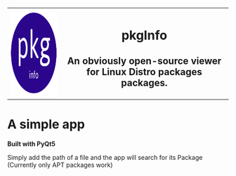 <table align='center', width='100%'>
  <tr>
    <td align='left'>
      <img src='icon.png', style="width: 250px; height: 200px;">
    </td> 
    <td align='center'>
      <h1>pkgInfo</h1>
      <h2>An obviously open-source viewer for Linux Distro packages packages.</h2>
    </td>
    </tr>
</table>

# A simple app
**Built with PyQt5**

Simply add the path of a file and the app will search for its Package (Currently only APT packages work)
